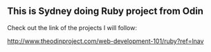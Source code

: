 ## This is Sydney doing Ruby project from Odin

Check out the link of the projects I will follow:

http://www.theodinproject.com/web-development-101/ruby?ref=lnav

